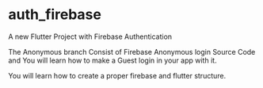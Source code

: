 # auth_firebase

A new Flutter Project with Firebase Authentication

The Anonymous branch Consist of Firebase Anonymous login Source Code and You will learn how to make a Guest login in your app with it.

You will learn how to create a proper firebase and flutter structure.
